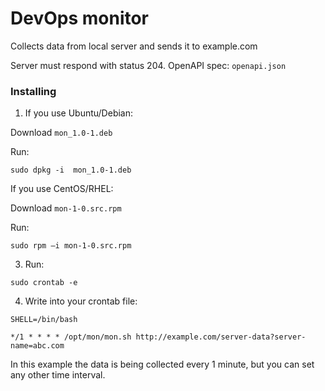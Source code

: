 # DevOps monitor

Collects data from local server and sends it to example.com

Server must respond with status 204. 
OpenAPI spec: `openapi.json`

### Installing

1. If you use Ubuntu/Debian:

Download `mon_1.0-1.deb`

Run:

```shell
sudo dpkg -i  mon_1.0-1.deb
``` 

If you use CentOS/RHEL:

Download `mon-1-0.src.rpm`

Run:

```shell
sudo rpm –i mon-1-0.src.rpm
```

3. Run:

```shell
sudo crontab -e 
```

4. Write into your crontab file:

```shell
SHELL=/bin/bash

*/1 * * * * /opt/mon/mon.sh http://example.com/server-data?server-name=abc.com
```
In this example the data is being collected every 1 minute, but you can set any other time interval.
